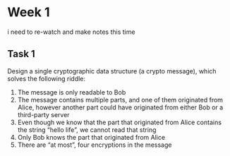 # Week 1
i need to re-watch and make notes this time

## Task 1
Design a single cryptographic data structure (a crypto message), which solves the 
following riddle: 
 
1. The message is only readable to Bob 
2. The message contains multiple parts, and one of them originated from Alice, 
however another part could have originated from either Bob or a third-party 
server 
3. Even though we know that the part that originated from Alice contains the 
string “hello life”, we cannot read that string 
4. Only Bob knows the part that originated from Alice 
5. There are “at most”, four encryptions in the message 